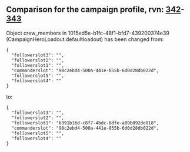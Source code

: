 ## Comparison for the campaign profile, rvn: [342](https://github.com/PRO100KatYT/FortniteProfileRevisions/tree/main/profiles/campaign/342%20campaign.json)-[343](https://github.com/PRO100KatYT/FortniteProfileRevisions/tree/main/profiles/campaign/343%20campaign.json)

Object crew_members in 1015ed5e-b1fc-48f1-bfd7-439200374e39 (CampaignHeroLoadout:defaultloadout) has been changed from:

```
{
  "followerslot3": "",
  "followerslot2": "",
  "followerslot1": "",
  "commanderslot": "98c2ebd4-500a-441e-855b-6d0d28db022d",
  "followerslot5": "",
  "followerslot4": ""
}
```

to:

```
{
  "followerslot3": "",
  "followerslot2": "",
  "followerslot1": "b391b16d-c8f7-4bdc-8dfe-a89b092de818",
  "commanderslot": "98c2ebd4-500a-441e-855b-6d0d28db022d",
  "followerslot5": "",
  "followerslot4": ""
}
```

<br><br>
